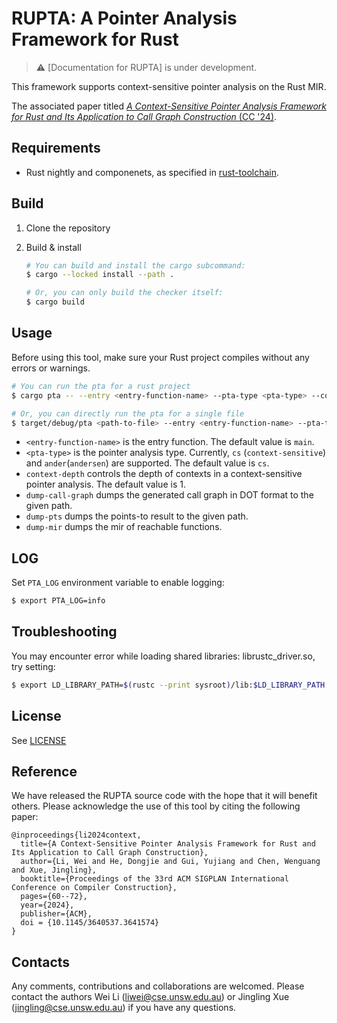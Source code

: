 # RUPTA: A Pointer Analysis Framework for Rust

> :warning: [Documentation for RUPTA] is under development.

This framework supports context-sensitive pointer analysis on the Rust MIR. 

The associated paper titled [*A Context-Sensitive Pointer Analysis Framework for Rust and Its Application to Call Graph Construction* (CC '24)](https://dl.acm.org/doi/10.1145/3640537.3641574).

## Requirements

* Rust nightly and componenets, as specified in [rust-toolchain](rust-toolchain.toml).

## Build

1. Clone the repository

2. Build & install

    ```sh
    # You can build and install the cargo subcommand:
    $ cargo --locked install --path .

    # Or, you can only build the checker itself:
    $ cargo build
    ```

## Usage

Before using this tool, make sure your Rust project compiles without any errors or warnings.

```sh
# You can run the pta for a rust project
$ cargo pta -- --entry <entry-function-name> --pta-type <pta-type> --context-depth <N> --dump-call-graph <call-graph-path> --dump-pts <pts-path>

# Or, you can directly run the pta for a single file
$ target/debug/pta <path-to-file> --entry <entry-function-name> --pta-type <pta-type> --context-depth <N> --dump-call-graph <call-graph-path> --dump-pts <pts-path>
```

* `<entry-function-name>` is the entry function. The default value is `main`.
* `<pta-type>` is the pointer analysis type. Currently, `cs` (`context-sensitive`) and `ander`(`andersen`) are supported. The default value is `cs`.
* `context-depth` controls the depth of contexts in a context-sensitive pointer analysis. The default value is 1.
* `dump-call-graph` dumps the generated call graph in DOT format to the given path. 
* `dump-pts` dumps the points-to result to the given path.
* `dump-mir` dumps the mir of reachable functions.

## LOG

Set `PTA_LOG` environment variable to enable logging:

```sh
$ export PTA_LOG=info
```

## Troubleshooting

You may encounter error while loading shared libraries: librustc_driver.so, try setting:

```sh
$ export LD_LIBRARY_PATH=$(rustc --print sysroot)/lib:$LD_LIBRARY_PATH
```

## License

See [LICENSE](LICENSE)

## Reference

We have released the RUPTA source code with the hope that it will benefit others. Please acknowledge the use of this tool by citing the following paper:

```
@inproceedings{li2024context,
  title={A Context-Sensitive Pointer Analysis Framework for Rust and Its Application to Call Graph Construction},
  author={Li, Wei and He, Dongjie and Gui, Yujiang and Chen, Wenguang and Xue, Jingling},
  booktitle={Proceedings of the 33rd ACM SIGPLAN International Conference on Compiler Construction},
  pages={60--72},
  year={2024},
  publisher={ACM},
  doi = {10.1145/3640537.3641574}
}
```

## Contacts

Any comments, contributions and collaborations are welcomed. Please contact the authors Wei Li (<liwei@cse.unsw.edu.au>) or Jingling Xue (jingling@cse.unsw.edu.au) if you have any questions.
